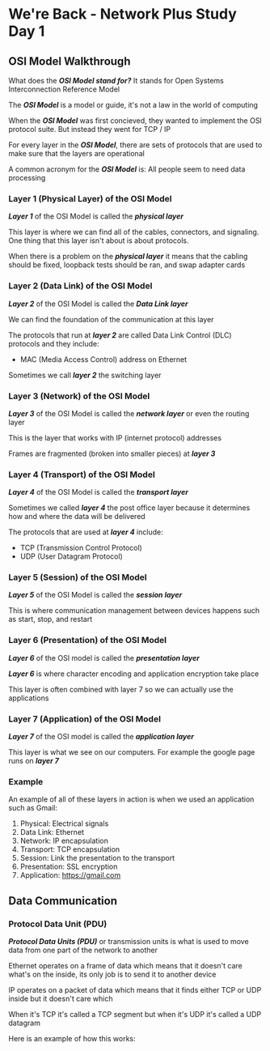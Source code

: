 # We're Back - Network Plus Study Day 1

## OSI Model Walkthrough

What does the ***OSI Model stand for?*** It stands for Open Systems Interconnection Reference Model

The ***OSI Model*** is a model or guide, it's not a law in the world of computing

When the ***OSI Model*** was first concieved, they wanted to implement the OSI protocol suite. But instead they went for TCP / IP

For every layer in the ***OSI Model***, there are sets of protocols that are used to make sure that the layers are operational

A common acronym for the ***OSI Model*** is: All people seem to need data processing 

### Layer 1 (Physical Layer) of the OSI Model

***Layer 1*** of the OSI Model is called the ***physical layer***

This layer is where we can find all of the cables, connectors, and signaling. One thing that this layer isn't about is about protocols. 

When there is a problem on the ***physical layer*** it means that the cabling should be fixed, loopback tests should be ran, and swap adapter cards

### Layer 2 (Data Link) of the OSI Model

***Layer 2*** of the OSI Model is called the ***Data Link layer***

We can find the foundation of the communication at this layer

The protocols that run at ***layer 2*** are called Data Link Control (DLC) protocols and they include:

- MAC (Media Access Control) address on Ethernet

Sometimes we call ***layer 2*** the switching layer

### Layer 3 (Network) of the OSI Model

***Layer 3*** of the OSI Model is called the ***network layer*** or even the routing layer

This is the layer that works with IP (internet protocol)
addresses

Frames are fragmented (broken into smaller pieces)
at ***layer 3***

### Layer 4 (Transport) of the OSI Model

***Layer 4*** of the OSI Model is called the ***transport layer*** 

Sometimes we called ***layer 4*** the post office layer because it determines how and where the data will be delivered 

The protocols that are used at ***layer 4*** include:

- TCP (Transmission Control Protocol)
- UDP (User Datagram Protocol)

### Layer 5 (Session) of the OSI Model

***Layer 5*** of the OSI Model is called the ***session layer***

This is where communication management between devices happens such as start, stop, and restart

### Layer 6 (Presentation) of the OSI Model

***Layer 6*** of the OSI model is called the ***presentation layer***

***Layer 6*** is where character encoding and application encryption take place 

This layer is often combined with layer 7 so we can actually use the applications 

### Layer 7 (Application) of the OSI Model

***Layer 7*** of the OSI model is called the ***application layer***

This layer is what we see on our computers. For example the google page runs on ***layer 7***

### Example

An example of all of these layers in action is when we used an application such as Gmail:

1. Physical: Electrical signals
2. Data Link: Ethernet
3. Network: IP encapsulation
4. Transport: TCP encapsulation
5. Session: Link the presentation to the transport
6. Presentation: SSL encryption
7. Application: https://gmail.com

## Data Communication

### Protocol Data Unit (PDU)

***Protocol Data Units (PDU)*** or transmission units is what is used to move data from one part of the network to another

Ethernet operates on a frame of data which means that it doesn't care what's on the inside, its only job is to send it to another device

IP operates on a packet of data which means that it finds either TCP or UDP inside but it doesn't care which

When it's TCP it's called a TCP segment but when it's UDP it's called a UDP datagram

Here is an example of how this works:


